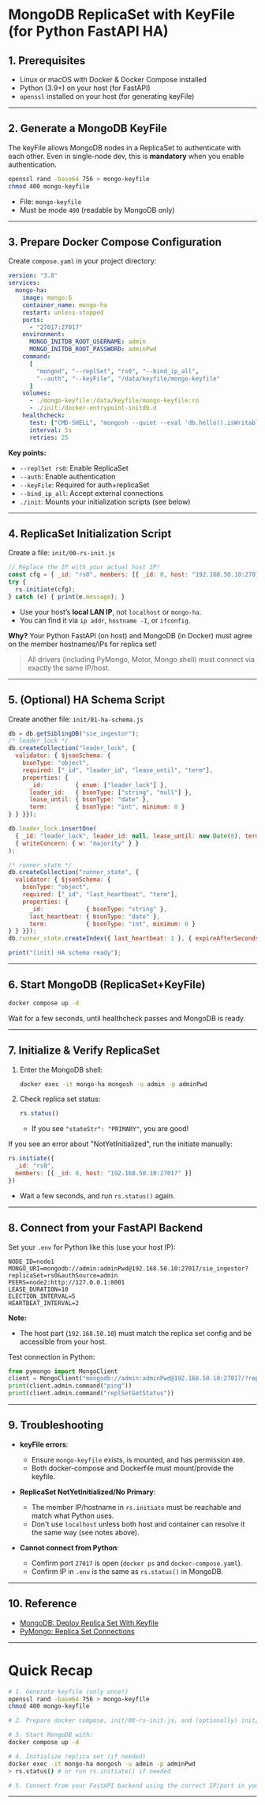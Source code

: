 # MongoDB ReplicaSet with KeyFile (for Python FastAPI HA)

## 1. Prerequisites

* Linux or macOS with Docker & Docker Compose installed
* Python (3.9+) on your host (for FastAPI)
* `openssl` installed on your host (for generating keyFile)

---

## 2. Generate a MongoDB KeyFile

The keyFile allows MongoDB nodes in a ReplicaSet to authenticate with each other.
Even in single-node dev, this is **mandatory** when you enable authentication.

```bash
openssl rand -base64 756 > mongo-keyfile
chmod 400 mongo-keyfile
```

* File: `mongo-keyfile`
* Must be mode `400` (readable by MongoDB only)

---

## 3. Prepare Docker Compose Configuration

Create `compose.yaml` in your project directory:

```yaml
version: "3.8"
services:
  mongo-ha:
    image: mongo:6
    container_name: mongo-ha
    restart: unless-stopped
    ports:
      - "27017:27017"
    environment:
      MONGO_INITDB_ROOT_USERNAME: admin
      MONGO_INITDB_ROOT_PASSWORD: adminPwd
    command:
      [
        "mongod", "--replSet", "rs0", "--bind_ip_all",
        "--auth", "--keyFile", "/data/keyfile/mongo-keyfile"
      ]
    volumes:
      - ./mongo-keyfile:/data/keyfile/mongo-keyfile:ro
      - ./init:/docker-entrypoint-initdb.d
    healthcheck:
      test: ["CMD-SHELL", "mongosh --quiet --eval 'db.hello().isWritablePrimary' -u admin -p adminPwd"]
      interval: 5s
      retries: 25
```

**Key points:**

* `--replSet rs0`: Enable ReplicaSet
* `--auth`: Enable authentication
* `--keyFile`: Required for auth+replicaSet
* `--bind_ip_all`: Accept external connections
* `./init`: Mounts your initialization scripts (see below)

---

## 4. ReplicaSet Initialization Script

Create a file: `init/00-rs-init.js`

```js
// Replace the IP with your actual host IP!
const cfg = { _id: "rs0", members: [{ _id: 0, host: "192.168.50.10:27017" }] };
try {
  rs.initiate(cfg);
} catch (e) { print(e.message); }
```

* Use your host’s **local LAN IP**, not `localhost` or `mongo-ha`.
* You can find it via `ip addr`, `hostname -I`, or `ifconfig`.

**Why?**
Your Python FastAPI (on host) and MongoDB (in Docker) must agree on the member hostnames/IPs for replica set!

> All drivers (including PyMongo, Motor, Mongo shell) must connect via exactly the same IP/host.

---

## 5. (Optional) HA Schema Script

Create another file: `init/01-ha-schema.js`

```js
db = db.getSiblingDB("sie_ingestor");
/* leader_lock */
db.createCollection("leader_lock", {
  validator: { $jsonSchema: {
    bsonType: "object",
    required: ["_id", "leader_id", "lease_until", "term"],
    properties: {
      _id:         { enum: ["leader_lock"] },
      leader_id:   { bsonType: ["string", "null"] },
      lease_until: { bsonType: "date" },
      term:        { bsonType: "int", minimum: 0 }
} } }});

db.leader_lock.insertOne(
  { _id: "leader_lock", leader_id: null, lease_until: new Date(0), term: 0 },
  { writeConcern: { w: "majority" } }
);

/* runner_state */
db.createCollection("runner_state", {
  validator: { $jsonSchema: {
    bsonType: "object",
    required: ["_id", "last_heartbeat", "term"],
    properties: {
      _id:            { bsonType: "string" },
      last_heartbeat: { bsonType: "date" },
      term:           { bsonType: "int", minimum: 0 }
} } }});
db.runner_state.createIndex({ last_heartbeat: 1 }, { expireAfterSeconds: 30 });

print("[init] HA schema ready");
```

---

## 6. Start MongoDB (ReplicaSet+KeyFile)

```bash
docker compose up -d
```

Wait for a few seconds, until healthcheck passes and MongoDB is ready.

---

## 7. Initialize & Verify ReplicaSet

1. Enter the MongoDB shell:

   ```bash
   docker exec -it mongo-ha mongosh -u admin -p adminPwd
   ```

2. Check replica set status:

   ```js
   rs.status()
   ```

   * If you see `"stateStr": "PRIMARY"`, you are good!

If you see an error about "NotYetInitialized", run the initiate manually:

```js
rs.initiate({
  _id: "rs0",
  members: [{ _id: 0, host: "192.168.50.10:27017" }]
})
```

* Wait a few seconds, and run `rs.status()` again.

---

## 8. Connect from your FastAPI Backend

Set your `.env` for Python like this (use your host IP):

```env
NODE_ID=node1
MONGO_URI=mongodb://admin:adminPwd@192.168.50.10:27017/sie_ingestor?replicaSet=rs0&authSource=admin
PEERS=node2:http://127.0.0.1:8001
LEASE_DURATION=10
ELECTION_INTERVAL=5
HEARTBEAT_INTERVAL=2
```

**Note:**

* The host part (`192.168.50.10`) must match the replica set config and be accessible from your host.

Test connection in Python:

```python
from pymongo import MongoClient
client = MongoClient("mongodb://admin:adminPwd@192.168.50.10:27017/?replicaSet=rs0&authSource=admin")
print(client.admin.command("ping"))
print(client.admin.command("replSetGetStatus"))
```

---

## 9. Troubleshooting

* **keyFile errors**:

  * Ensure `mongo-keyfile` exists, is mounted, and has permission `400`.
  * Both docker-compose and Dockerfile must mount/provide the keyfile.

* **ReplicaSet NotYetInitialized/No Primary**:

  * The member IP/hostname in `rs.initiate` must be reachable and match what Python uses.
  * Don't use `localhost` unless both host and container can resolve it the same way (see notes above).

* **Cannot connect from Python**:

  * Confirm port `27017` is open (`docker ps` and `docker-compose.yaml`).
  * Confirm IP in `.env` is the same as `rs.status()` in MongoDB.

---

## 10. Reference

* [MongoDB: Deploy Replica Set With Keyfile](https://www.mongodb.com/docs/manual/tutorial/deploy-replica-set-with-keyfile-access-control/)
* [PyMongo: Replica Set Connections](https://pymongo.readthedocs.io/en/stable/examples/high_availability.html)

---

# Quick Recap

```bash
# 1. Generate keyfile (only once!)
openssl rand -base64 756 > mongo-keyfile
chmod 400 mongo-keyfile

# 2. Prepare docker compose, init/00-rs-init.js, and (optionally) init/01-ha-schema.js

# 3. Start MongoDB with:
docker compose up -d

# 4. Initialize replica set (if needed)
docker exec -it mongo-ha mongosh -u admin -p adminPwd
> rs.status() # or run rs.initiate() if needed

# 5. Connect from your FastAPI backend using the correct IP/port in your .env
```

---
